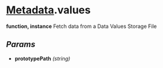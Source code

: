 # [Metadata](../../Classes/Metadata.md).values
**function, instance**
Fetch data from a Data Values Storage File
## *Params*
- **prototypePath** *(string)*